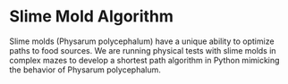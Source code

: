 # Slime Mold Algorithm
Slime molds (Physarum polycephalum) have a unique ability to optimize paths to food sources. We are running physical tests with slime molds in complex mazes to develop a shortest path algorithm in Python mimicking the behavior of Physarum polycephalum.
